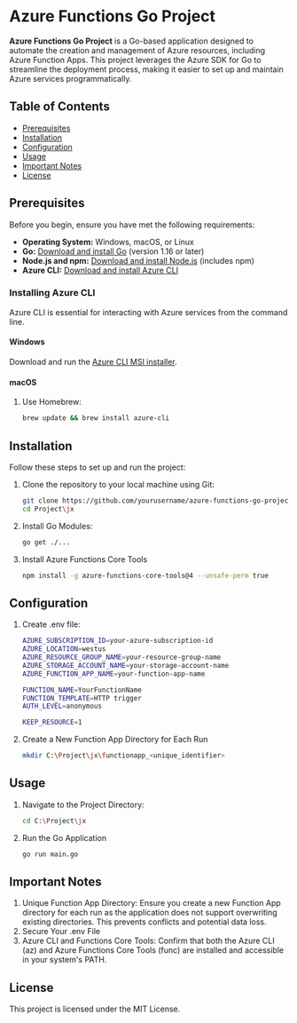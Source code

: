 # Azure Functions Go Project

**Azure Functions Go Project** is a Go-based application designed to automate the creation and management of Azure resources, including Azure Function Apps. This project leverages the Azure SDK for Go to streamline the deployment process, making it easier to set up and maintain Azure services programmatically.

## Table of Contents

- [Prerequisites](#prerequisites)
- [Installation](#installation)
- [Configuration](#configuration)
- [Usage](#usage)
- [Important Notes](#important-notes)
- [License](#license)

## Prerequisites

Before you begin, ensure you have met the following requirements:

- **Operating System:** Windows, macOS, or Linux
- **Go:** [Download and install Go](https://golang.org/dl/) (version 1.16 or later)
- **Node.js and npm:** [Download and install Node.js](https://nodejs.org/) (includes npm)
- **Azure CLI:** [Download and install Azure CLI](https://docs.microsoft.com/en-us/cli/azure/install-azure-cli)

### Installing Azure CLI

Azure CLI is essential for interacting with Azure services from the command line.

#### Windows

Download and run the [Azure CLI MSI installer](https://aka.ms/installazurecliwindows).

#### macOS

1. Use Homebrew:
   ```bash
   brew update && brew install azure-cli

## Installation
Follow these steps to set up and run the project:

1. Clone the repository to your local machine using Git:
   ```bash
   git clone https://github.com/yourusername/azure-functions-go-project.git
   cd Project\jx
2. Install Go Modules:
   ```bash
   go get ./...
3. Install Azure Functions Core Tools
   ```bash
   npm install -g azure-functions-core-tools@4 --unsafe-perm true
   
## Configuration

1. Create .env file:
   ```bash
   AZURE_SUBSCRIPTION_ID=your-azure-subscription-id
   AZURE_LOCATION=westus
   AZURE_RESOURCE_GROUP_NAME=your-resource-group-name
   AZURE_STORAGE_ACCOUNT_NAME=your-storage-account-name
   AZURE_FUNCTION_APP_NAME=your-function-app-name

   FUNCTION_NAME=YourFunctionName
   FUNCTION_TEMPLATE=HTTP trigger
   AUTH_LEVEL=anonymous
   
   KEEP_RESOURCE=1

2. Create a New Function App Directory for Each Run
   ```bash
   mkdir C:\Project\jx\functionapp_<unique_identifier>

## Usage

1. Navigate to the Project Directory:
   ```bash
   cd C:\Project\jx
2. Run the Go Application
   ```bash
   go run main.go

## Important Notes
1. Unique Function App Directory: Ensure you create a new Function App directory for each run as the application does not support overwriting existing directories. This prevents conflicts and potential data loss.
2. Secure Your .env File
3. Azure CLI and Functions Core Tools: Confirm that both the Azure CLI (az) and Azure Functions Core Tools (func) are installed and accessible in your system's PATH.

## License
This project is licensed under the MIT License.
